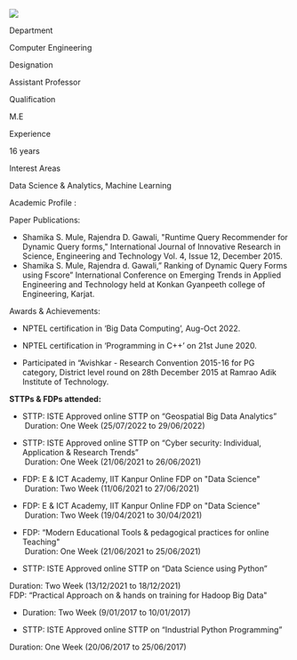 [![](/sites/default/files/styles/faculty_images/public/2022-01/ShamikaMule.jpg?itok=6MImx3w2)](/sites/default/files/2022-01/ShamikaMule.jpg)

Department

Computer Engineering

Designation

Assistant Professor

Qualification

M.E

Experience

16 years

Interest Areas

Data Science & Analytics, Machine Learning

Academic Profile :

Paper Publications:

* Shamika S. Mule, Rajendra D. Gawali, "Runtime Query Recommender for Dynamic Query forms," International Journal of Innovative Research in Science, Engineering and Technology Vol. 4, Issue 12, December 2015.
* Shamika S. Mule, Rajendra d. Gawali,” Ranking of Dynamic Query Forms using Fscore” International Conference on Emerging Trends in Applied Engineering and Technology held at Konkan Gyanpeeth college of Engineering, Karjat.

Awards & Achievements:

* NPTEL certification in ‘Big Data Computing’, Aug-Oct 2022.

* NPTEL certification in ‘Programming in C++’ on 21st June 2020.
* Participated in “Avishkar - Research Convention 2015-16 for PG category, District level round on 28th December 2015 at Ramrao Adik Institute of Technology.

**STTPs & FDPs attended:**

* STTP: ISTE Approved online STTP on “Geospatial Big Data Analytics”  
   Duration: One Week (25/07/2022 to 29/06/2022)

* STTP: ISTE Approved online STTP on “Cyber security: Individual, Application & Research Trends”  
   Duration: One Week (21/06/2021 to 26/06/2021)

* FDP: E & ICT Academy, IIT Kanpur Online FDP on "Data Science"  
   Duration: Two Week (11/06/2021 to 27/06/2021)

* FDP: E & ICT Academy, IIT Kanpur Online FDP on "Data Science"  
   Duration: Two Week (19/04/2021 to 30/04/2021)

* FDP: “Modern Educational Tools & pedagogical practices for online Teaching"  
   Duration: One Week (21/06/2021 to 25/06/2021)

* STTP: ISTE Approved online STTP on “Data Science using Python”

Duration: Two Week (13/12/2021 to 18/12/2021)  
FDP: “Practical Approach on & hands on training for Hadoop Big Data"

* Duration: Two Week (9/01/2017 to 10/01/2017)

* STTP: ISTE Approved online STTP on “Industrial Python Programming”

Duration: One Week (20/06/2017 to 25/06/2017)